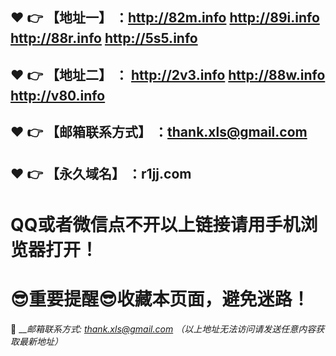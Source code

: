 :heart: :point_right: 【地址一】 ：http://82m.info   http://89i.info  http://88r.info  http://5s5.info
------
:heart: :point_right: 【地址二】 ：	http://2v3.info   http://88w.info  http://v80.info 
------
:heart: :point_right: 【邮箱联系方式】 ：thank.xls@gmail.com
------
:heart: :point_right: 【永久域名】 ：r1jj.com
------
# QQ或者微信点不开以上链接请用手机浏览器打开！
# :sunglasses:重要提醒:sunglasses:收藏本页面，避免迷路！
:e-mail: ___邮箱联系方式: thank.xls@gmail.com （以上地址无法访问请发送任意内容获取最新地址）_
